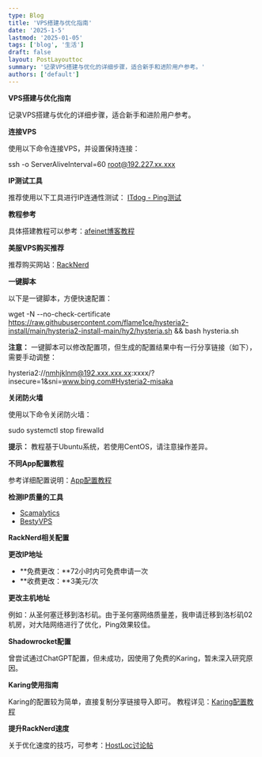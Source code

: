 ```yaml
---
type: Blog
title: 'VPS搭建与优化指南'
date: '2025-1-5'
lastmod: '2025-01-05'
tags: ['blog', '生活']
draft: false
layout: PostLayouttoc
summary: '记录VPS搭建与优化的详细步骤，适合新手和进阶用户参考。'
authors: ['default']
---
```


**VPS搭建与优化指南**

记录VPS搭建与优化的详细步骤，适合新手和进阶用户参考。



**连接VPS**

使用以下命令连接VPS，并设置保持连接：

ssh -o ServerAliveInterval=60 root@192.227.xx.xxx

**IP测试工具**

推荐使用以下工具进行IP连通性测试：
 [ITdog - Ping测试](https://www.itdog.cn/ping)

**教程参考**

具体搭建教程可以参考：[afeinet博客教程](https://afeinet.blogspot.com/2024/10/24.html?lr=1735987605154)

**美服VPS购买推荐**

推荐购买网站：[RackNerd](https://racknerd.com/)

**一键脚本**

以下是一键脚本，方便快速配置：

wget -N --no-check-certificate https://raw.githubusercontent.com/flame1ce/hysteria2-install/main/hysteria2-install-main/hy2/hysteria.sh && bash hysteria.sh

**注意：**
 一键脚本可以修改配置项，但生成的配置结果中有一行分享链接（如下），需要手动调整：

hysteria2://nmhjklnm@192.xxx.xxx.xx:xxxx/?insecure=1&sni=www.bing.com#Hysteria2-misaka

**关闭防火墙**

使用以下命令关闭防火墙：

sudo systemctl stop firewalld

**提示：**
 教程基于Ubuntu系统，若使用CentOS，请注意操作差异。

**不同App配置教程**

参考详细配置说明：[App配置教程](https://tkstart.com/3237.html)

**检测IP质量的工具**

- [Scamalytics](https://scamalytics.com/)
- [BestyVPS](https://www.bestyvps.com/)

**RackNerd相关配置**

**更改IP地址**

- **免费更改：**72小时内可免费申请一次
- **收费更改：**3美元/次

**更改主机地址**

例如：从圣何塞迁移到洛杉矶。由于圣何塞网络质量差，我申请迁移到洛杉矶02机房，对大陆网络进行了优化，Ping效果较佳。

**Shadowrocket配置**

曾尝试通过ChatGPT配置，但未成功，因使用了免费的Karing，暂未深入研究原因。

**Karing使用指南**

Karing的配置较为简单，直接复制分享链接导入即可。
 教程详见：[Karing配置教程](https://karing.app/faq/#支持哪些平台)

**提升RackNerd速度**

关于优化速度的技巧，可参考：[HostLoc讨论帖](https://hostloc.com/thread-1310271-1-1.html)
